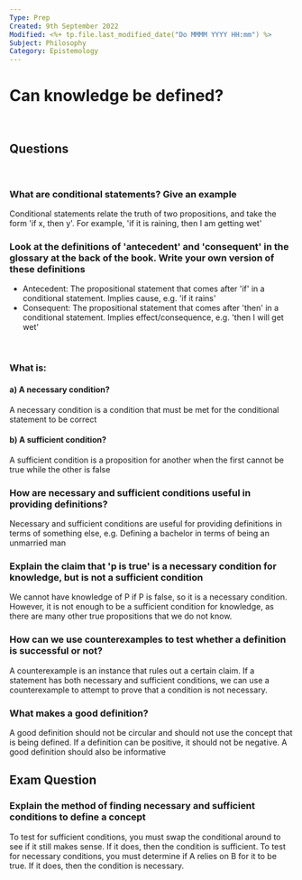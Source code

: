 ```yaml
---
Type: Prep
Created: 9th September 2022
Modified: <%+ tp.file.last_modified_date("Do MMMM YYYY HH:mm") %>
Subject: Philosophy
Category: Epistemology
---
```


# Can knowledge be defined?
</br>

## Questions
</br>

### What are conditional statements? Give an example
Conditional statements relate the truth of two propositions, and take the form 'if x, then y'. For example, 'if it is raining, then I am getting wet'
</br>

### Look at the definitions of 'antecedent' and 'consequent' in the glossary at the back of the book. Write your own version of these definitions

- Antecedent: The propositional statement that comes after 'if' in a conditional statement. Implies cause, e.g. 'if it rains'
- Consequent: The propositional statement that comes after 'then' in a conditional statement. Implies effect/consequence, e.g. 'then I will get wet' 

</br>

### What is:
#### a) A necessary condition?
A necessary condition is a condition that must be met for the conditional statement to be correct
#### b) A sufficient condition?
A sufficient condition is a proposition for another when the first cannot be true while the other is false
</br>

### How are necessary and sufficient conditions useful in providing definitions?
Necessary and sufficient conditions are useful for providing definitions in terms of something else, e.g. Defining a bachelor in terms of being an unmarried man
</br>

### Explain the claim that 'p is true' is a necessary condition for knowledge, but is not a sufficient condition
We cannot have knowledge of P if P is false, so it is a necessary condition. However, it is not enough to be a sufficient condition for knowledge, as there are many other true propositions that we do not know.
</br>

### How can we use counterexamples to test whether a definition is successful or not?
A counterexample is an instance that rules out a certain claim. If a statement has both necessary and sufficient conditions, we can use a counterexample to attempt to prove that a condition is not necessary.
</br>

### What makes a good definition?
A good definition should not be circular and should not use the concept that is being defined. If a definition can be positive, it should not be negative. A good definition should also be informative
</br>

## Exam Question

### Explain the method of finding necessary and sufficient conditions to define a concept
To test for sufficient conditions, you must swap the conditional around to see if it still makes sense. If it does, then the condition is sufficient.
To test for necessary conditions, you must determine if A relies on B for it to be true. If it does, then the condition is necessary.